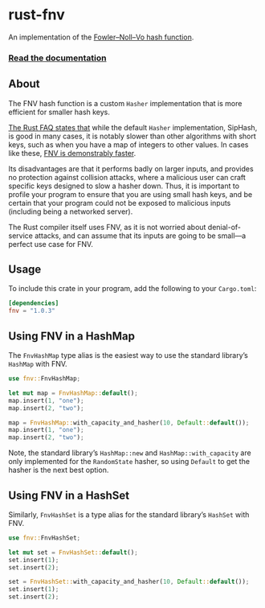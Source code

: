 # rust-fnv

An implementation of the [Fowler–Noll–Vo hash function][chongo].

### [Read the documentation](https://doc.servo.org/fnv/)


## About

The FNV hash function is a custom `Hasher` implementation that is more
efficient for smaller hash keys.

[The Rust FAQ states that][faq] while the default `Hasher` implementation,
SipHash, is good in many cases, it is notably slower than other algorithms
with short keys, such as when you have a map of integers to other values.
In cases like these, [FNV is demonstrably faster][graphs].

Its disadvantages are that it performs badly on larger inputs, and
provides no protection against collision attacks, where a malicious user
can craft specific keys designed to slow a hasher down. Thus, it is
important to profile your program to ensure that you are using small hash
keys, and be certain that your program could not be exposed to malicious
inputs (including being a networked server).

The Rust compiler itself uses FNV, as it is not worried about
denial-of-service attacks, and can assume that its inputs are going to be
small—a perfect use case for FNV.


## Usage

To include this crate in your program, add the following to your `Cargo.toml`:

```toml
[dependencies]
fnv = "1.0.3"
```


## Using FNV in a HashMap

The `FnvHashMap` type alias is the easiest way to use the standard library’s
`HashMap` with FNV.

```rust
use fnv::FnvHashMap;

let mut map = FnvHashMap::default();
map.insert(1, "one");
map.insert(2, "two");

map = FnvHashMap::with_capacity_and_hasher(10, Default::default());
map.insert(1, "one");
map.insert(2, "two");
```

Note, the standard library’s `HashMap::new` and `HashMap::with_capacity`
are only implemented for the `RandomState` hasher, so using `Default` to
get the hasher is the next best option.


## Using FNV in a HashSet

Similarly, `FnvHashSet` is a type alias for the standard library’s `HashSet`
with FNV.

```rust
use fnv::FnvHashSet;

let mut set = FnvHashSet::default();
set.insert(1);
set.insert(2);

set = FnvHashSet::with_capacity_and_hasher(10, Default::default());
set.insert(1);
set.insert(2);
```

[chongo]: http://www.isthe.com/chongo/tech/comp/fnv/index.html
[faq]: https://www.rust-lang.org/en-US/faq.html#why-are-rusts-hashmaps-slow
[graphs]: http://cglab.ca/~abeinges/blah/hash-rs/
